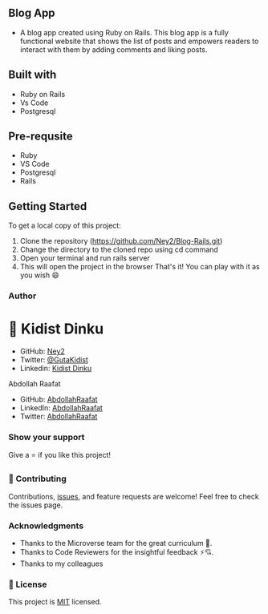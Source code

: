 ## Blog App
  - A blog app created using Ruby on Rails. This blog app is a fully functional website that shows the list of posts and empowers readers to    interact with them by adding comments and liking posts. 
## Built with
  - Ruby on Rails
  - Vs Code
  - Postgresql

## Pre-requsite
- Ruby
- VS Code
- Postgresql
- Rails
  
## Getting Started 
 To get a local copy of this project:
  1. Clone the repository (https://github.com/Ney2/Blog-Rails.git)
  2. Change the directory to the cloned repo using cd command
  3. Open your terminal and run rails server
  4. This will open the project in the browser
 That's it! You can play with it as you wish 😄

### Author

# 👤 Kidist Dinku

- GitHub: [Ney2](https://github.com/Ney2)
- Twitter: [@GutaKidist](https://twitter.com/GutaKidist)
- Linkedin: [Kidist Dinku](https://www.linkedin.com/in/kidist-guta/)


Abdollah Raafat
- GitHub: [AbdollahRaafat](https://github.com/AbdollahRaafat)
- LinkedIn: [AbdollahRaafat](https://www.linkedin.com/in/abdollah-raafat-886059221/)
- Twitter: [AbdollahRaafat](https://twitter.com/abdollah_raafat)

### Show your support
Give a ⭐️ if you like this project!

### 🤝 Contributing
Contributions, [issues](https://github.com/Ney2/Blog-Rails/issues), and feature requests are welcome! Feel free to check the issues page.

### Acknowledgments
- Thanks to the Microverse team for the great curriculum 🙌. 
- Thanks to Code Reviewers for the insightful feedback ⚡💘.
- Thanks to my colleagues

### 📝 License
This project is [MIT](https://github.com/Ney2/Blog-Rails/blob/dev/LICENSE) licensed.